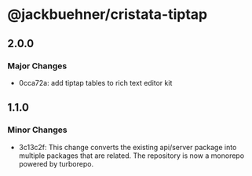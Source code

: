 # @jackbuehner/cristata-tiptap

## 2.0.0

### Major Changes

- 0cca72a: add tiptap tables to rich text editor kit

## 1.1.0

### Minor Changes

- 3c13c2f: This change converts the existing api/server package into multiple packages that are related. The repository is now a monorepo powered by turborepo.
